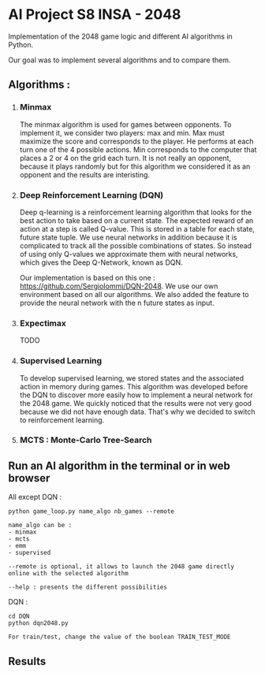 # AI Project S8 INSA - 2048

Implementation of the 2048 game logic and different AI algorithms in Python.

Our goal was to implement several algorithms and to compare them.

## Algorithms :

1. ### Minmax

   The minmax algorithm is used for games between opponents. To implement it, we consider two players: max and min. Max must maximize the score and corresponds to the player. He performs at each turn one of the 4 possible actions. Min corresponds to the computer that places a 2 or 4 on the grid each turn. It is not really an opponent, because it plays randomly but for this algorithm we considered it as an opponent and the results are interisting.
2. ### Deep Reinforcement Learning (DQN)

   Deep q-learning is a reinforcement learning algorithm that looks for the best action to take based on a current state. The expected reward of an action at a step is called Q-value. This is stored in a table for each state, future state tuple. We use neural networks in addition because it is complicated to track all the possible combinations of states. So instead of using only Q-values we approximate them with neural networks, which gives the Deep Q-Network, known as DQN.

   Our implementation is based on this one : https://github.com/SergioIommi/DQN-2048. We use our own environment based on all our algorithms. We also added the feature to provide the neural network with the n future states as input.
3. ### Expectimax

   TODO
4. ### Supervised Learning

   To develop supervised learning, we stored states and the associated action in memory during games.  This algorithm was developed before the DQN to discover more easily how to implement a neural network for the 2048 game. We quickly noticed that the results were not very good because we did not have enough data. That's why we decided to switch to reinforcement learning.
5. ### MCTS : Monte-Carlo Tree-Search

## Run an AI algorithm in the terminal or in web browser

All except DQN : 

```
python game_loop.py name_algo nb_games --remote

name_algo can be : 
- minmax
- mcts
- emm
- supervised

--remote is optional, it allows to launch the 2048 game directly online with the selected algorithm

--help : presents the different possibilities
```

DQN : 

```
cd DQN
python dqn2048.py

For train/test, change the value of the boolean TRAIN_TEST_MODE
```

## Results
